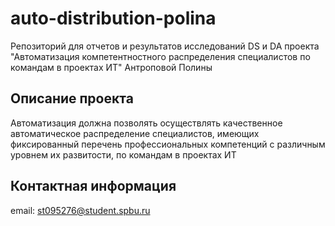 # auto-distribution-polina

Репозиторий для отчетов и результатов исследований DS и DA проекта "Автоматизация компетентностного распределения специалистов по командам в проектах ИТ" Антроповой Полины

## Описание проекта
Автоматизация должна позволять осуществлять качественное автоматическое распределение специалистов, имеющих фиксированный перечень профессиональных компетенций с различным уровнем их развитости, по командам в проектах ИТ


## Контактная информация 
email: st095276@student.spbu.ru

